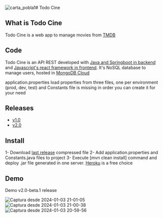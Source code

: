 ![carta_pobla1](https://github.com/abeltran10/todocine_backend/assets/44783052/ec801cca-7b7c-42e9-9941-7998ff480634)# Todo Cine

## What is Todo Cine

Todo Cine is a web app to manage movies from [TMDB](https://www.themoviedb.org/) 

## Code

Todo Cine is an API REST developed with [Java and Springboot in backend](https://github.com/abeltran10/todocine_backend) and [Javascript's react framework in frontend](https://github.com/abeltran10/todo_cine_frontend). It's NoSQL database to manage users, hosted in [MongoDB Cloud](https://cloud.mongodb.com/)


application.properties load properties from three files, one per environment (prod, dev, test) and Constants file is missing in order you can create it for your need

## Releases

- [v1.0](https://github.com/abeltran10/todocine_backend/releases/tag/v1.0)
- [v2.0](https://github.com/abeltran10/todocine_backend/releases/tag/v2.0)

## Install

1- Download [last release](https://github.com/abeltran10/todocine_backend/releases/tag/v2.0) compressed file 
2- Add application.properties and Constants.java files to project
3- Execute [mvn clean install] command and deploy .jar file generated in one server. [Heroku](https://heroku.com) is a free choice

## Demo

Demo v2.0-beta.1 release

![Captura desde 2024-01-03 21-01-05](https://github.com/abeltran10/todocine_backend/assets/44783052/9696ebdc-3bc5-4e60-9993-57b096c8087a)
![Captura desde 2024-01-03 21-00-38](https://github.com/abeltran10/todocine_backend/assets/44783052/ab390a81-2837-43d7-976e-53c3968f8fee)
![Captura desde 2024-01-03 20-59-56](https://github.com/abeltran10/todocine_backend/assets/44783052/b0817c86-ba84-4bda-bef3-7ca6b3eb2eb5)

